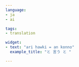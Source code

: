 ```yaml
---
language: 
- ja
- ai

tags:
- translation

widget:
- text: "ari hawki = an konno"
  example_title: "と 言う と "

---
```


